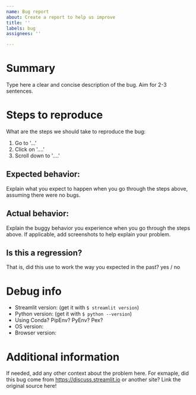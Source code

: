 ```yaml
---
name: Bug report
about: Create a report to help us improve
title: ''
labels: bug
assignees: ''

---
```


# Summary
Type here a clear and concise description of the bug. Aim for 2-3 sentences.

# Steps to reproduce
What are the steps we should take to reproduce the bug:
1. Go to '...'
2. Click on '....'
3. Scroll down to '....'

## Expected behavior:
Explain what you expect to happen when you go through the steps above, assuming there were no bugs.

## Actual behavior:
Explain the buggy behavior you experience when you go through the steps above.
If applicable, add screenshots to help explain your problem.

## Is this a regression?
That is, did this use to work the way you expected in the past?
yes / no

# Debug info
- Streamlit version: (get it with `$ streamlit version`)
- Python version: (get it with `$ python --version`)
- Using Conda? PipEnv? PyEnv? Pex?
- OS version:
- Browser version:

# Additional information
If needed, add any other context about the problem here. For exmaple, did this bug come from https://discuss.streamlit.io  or another site? Link the original source here!
